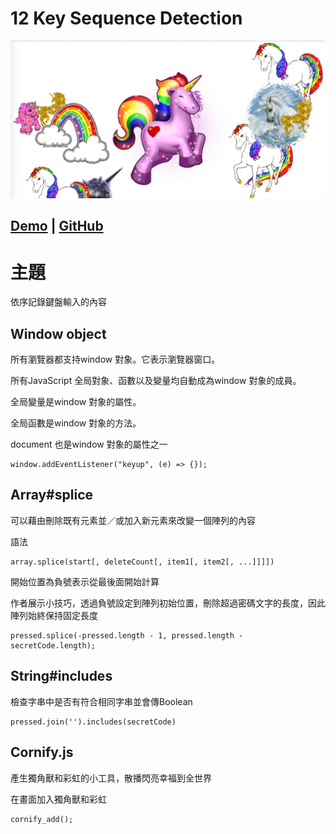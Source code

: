 # **12 Key Sequence Detection**
<!-- ![](../images/12_Key_Sequence_Detection.jpg) -->
<img width="800" alt="11_Custom_HTML5_Video_Player" src="../images/12_Key_Sequence_Detection.jpg">

## [Demo](https://jamestong10.github.io/Javascript30/12_Key_Sequence_Detection/index.html) | [GitHub](https://github.com/jamestong10/Javascript30/tree/master/12_Key_Sequence_Detection)

# 主題
依序記錄鍵盤輸入的內容

## Window object

所有瀏覽器都支持window 對象。它表示瀏覽器窗口。

所有JavaScript 全局對象、函數以及變量均自動成為window 對象的成員。

全局變量是window 對象的屬性。

全局函數是window 對象的方法。

document 也是window 對象的屬性之一

```
window.addEventListener("keyup", (e) => {});
```

## Array#splice

可以藉由刪除既有元素並／或加入新元素來改變一個陣列的內容

語法

```
array.splice(start[, deleteCount[, item1[, item2[, ...]]]])
```

開始位置為負號表示從最後面開始計算

作者展示小技巧，透過負號設定到陣列初始位置，刪除超過密碼文字的長度，因此陣列始終保持固定長度

```
pressed.splice(-pressed.length - 1, pressed.length - secretCode.length);
```

## String#includes

檢查字串中是否有符合相同字串並會傳Boolean

```
pressed.join('').includes(secretCode)
```

## Cornify.js

產生獨角獸和彩虹的小工具，散播閃亮幸福到全世界

在畫面加入獨角獸和彩虹

```
cornify_add();
```